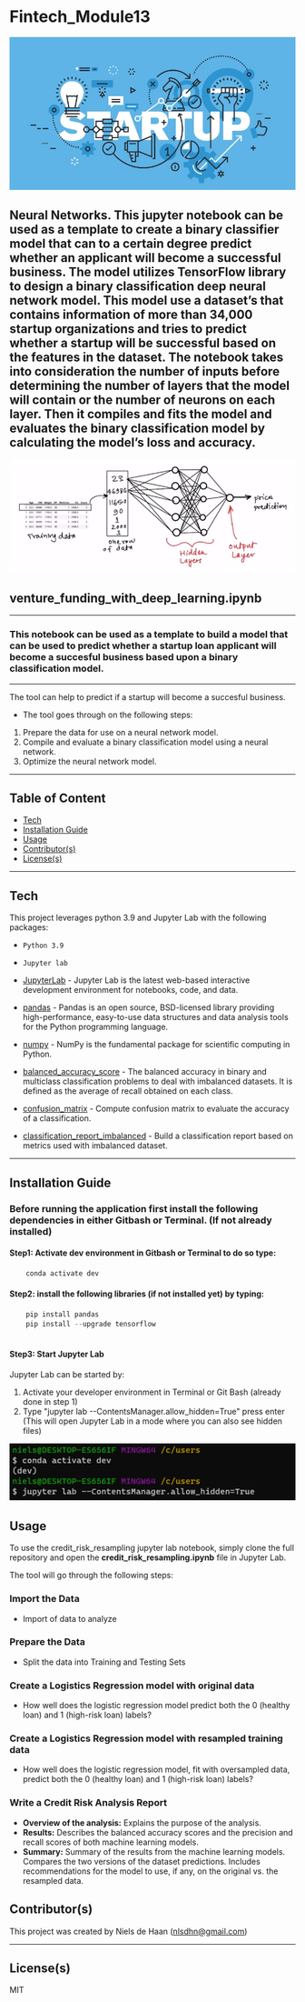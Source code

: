 # Fintech_Module13

![startup.jpg](https://github.com/nielsdehaan1977/Fintech_Module13/blob/main/Images/startup.jpg)

## Neural Networks. This jupyter notebook can be used as a template to create a binary classifier model that can to a certain degree predict whether an applicant will become a successful business. The model utilizes TensorFlow library to design a binary classification deep neural network model. This model use a dataset’s that contains information of more than 34,000 startup organizations and tries to predict whether a startup will be successful based on the features in the dataset. The notebook takes into consideration the number of inputs before determining the number of layers that the model will contain or the number of neurons on each layer. Then it compiles and fits the model and evaluates the binary classification model by calculating the model’s loss and accuracy.


![Neural_Networks_2.jpg](https://github.com/nielsdehaan1977/Fintech_Module13/blob/main/Images/Neural_Networks_2.jpg)


## venture_funding_with_deep_learning.ipynb
---
### This notebook can be used as a template to build a model that can be used to predict whether a startup loan applicant will become a succesful business based upon a binary classification model. 
---
The tool can help to predict if a startup will become a succesful business. 
* The tool goes through on the following steps: 
1. Prepare the data for use on a neural network model.
2. Compile and evaluate a binary classification model using a neural network.
3. Optimize the neural network model.
---
## Table of Content

- [Tech](#technologies)
- [Installation Guide](#installation-guide)
- [Usage](#usage)
- [Contributor(s)](#contributor(s))
- [License(s)](#license(s))

---
## Tech

This project leverages python 3.9 and Jupyter Lab with the following packages:

* `Python 3.9`
* `Jupyter lab`

* [JupyterLab](https://jupyter.org/) - Jupyter Lab is the latest web-based interactive development environment for notebooks, code, and data.

* [pandas](https://pandas.pydata.org/pandas-docs/stable/index.html) - Pandas is an open source, BSD-licensed library providing high-performance, easy-to-use data structures and data analysis tools for the Python programming language.

* [numpy](https://numpy.org/doc/stable/index.html) - NumPy is the fundamental package for scientific computing in Python.

* [balanced_accuracy_score](https://scikit-learn.org/stable/modules/generated/sklearn.metrics.balanced_accuracy_score.html) - The balanced accuracy in binary and multiclass classification problems to deal with imbalanced datasets. It is defined as the average of recall obtained on each class.

* [confusion_matrix](https://scikit-learn.org/stable/modules/generated/sklearn.metrics.confusion_matrix.html) - Compute confusion matrix to evaluate the accuracy of a classification.

* [classification_report_imbalanced](https://imbalanced-learn.org/dev/references/generated/imblearn.metrics.classification_report_imbalanced.html) - Build a classification report based on metrics used with imbalanced dataset.

---

## Installation Guide

### Before running the application first install the following dependencies in either Gitbash or Terminal. (If not already installed)

#### Step1: Activate dev environment in Gitbash or Terminal to do so type:
```python
    conda activate dev
```
#### Step2: install the following libraries (if not installed yet) by typing:
```python
    pip install pandas
    pip install --upgrade tensorflow
    
```
#### Step3: Start Jupyter Lab
Jupyter Lab can be started by:
1. Activate your developer environment in Terminal or Git Bash (already done in step 1)
2. Type "jupyter lab --ContentsManager.allow_hidden=True" press enter (This will open Jupyter Lab in a mode where you can also see hidden files)

![JupyterLab](https://github.com/nielsdehaan1977/Fintech_Module12/blob/main/Images/JupyterLab.PNG)


## Usage

To use the credit_risk_resampling jupyter lab notebook, simply clone the full repository and open the **credit_risk_resampling.ipynb** file in Jupyter Lab. 

The tool will go through the following steps:

### Import the Data
* Import of data to analyze

### Prepare the Data
* Split the data into Training and Testing Sets

### Create a Logistics Regression model with original data
* How well does the logistic regression model predict both the 0 (healthy loan) and 1 (high-risk loan) labels?

### Create a Logistics Regression model with resampled training data
* How well does the logistic regression model, fit with oversampled data, predict both the 0 (healthy loan) and 1 (high-risk loan) labels?

### Write a Credit Risk Analysis Report
* **Overview of the analysis:** Explains the purpose of the analysis.
* **Results:** Describes the balanced accuracy scores and the precision and recall scores of both machine learning models.
* **Summary:** Summary of the results from the machine learning models. Compares the two versions of the dataset predictions. Includes recommendations for the model to use, if any, on the original vs. the resampled data.


## Contributor(s)

This project was created by Niels de Haan (nlsdhn@gmail.com)

---

## License(s)

MIT
